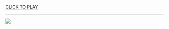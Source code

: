 
<a href="https://premium76.site?title=unblocked_games_dragon_ball&ref=13M">CLICK TO PLAY</a></h3>
<hr>

<a href="https://premium76.site?title=unblocked_games_dragon_ball&ref=13M"><img src="https://clearcache.store/games.png"></a>



